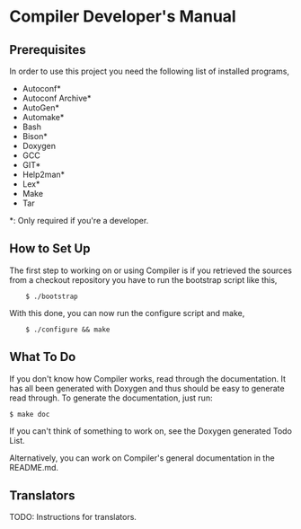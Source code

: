 Compiler Developer's Manual
===========================

Prerequisites
-------------

In order to use this project you need the following list of installed
programs,

- Autoconf*
- Autoconf Archive*
- AutoGen*
- Automake*
- Bash
- Bison*
- Doxygen
- GCC
- GIT*
- Help2man*
- Lex*
- Make
- Tar

*: Only required if you're a developer.

How to Set Up
-------------

The first step to working on or using Compiler is if you retrieved the
sources from a checkout repository you have to run the bootstrap
script like this,

        $ ./bootstrap

With this done, you can now run the configure script and make,

        $ ./configure && make

What To Do
----------

If you don't know how Compiler works, read through the documentation.
It has all been generated with Doxygen and thus should be easy to
generate read through.  To generate the documentation, just run:

	$ make doc

If you can't think of something to work on, see the Doxygen generated
Todo List.

Alternatively, you can work on Compiler's general documentation in the
README.md.

Translators
-----------

TODO: Instructions for translators.
